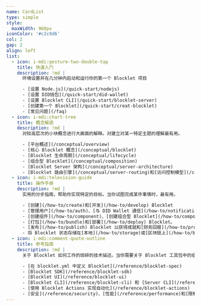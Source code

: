 ```yaml
---
name: CardList
type: simple
style:
  maxWidth: 960px
iconColor: '#c2c9d6'
col: 2
gap: 2
align: left
list:
  - icon: i-mdi:gesture-two-double-tap
    title: 快速入门
    description: !md |
      环境设置并在几分钟内启动和运行你的第一个 Blocklet 项目

      - [设置 Node.js](/quick-start/nodejs)
      - [设置 DID钱包](/quick-start/did-wallet)
      - [设置 Blocklet CLI](/quick-start/blocklet-server)
      - [创建第一个 Blocklet](/quick-start/creat-blocklet)
      - [常见问题](/faq)
  - icon: i-mdi:chart-tree
    title: 概念解惑
    description: !md |
      对较高层次的小块概念进行大画面的解释。对建立对某一特定主题的理解最有用。

      - [平台概述](/conceptual/overview)
      - [核心 Blocklet 概念](/conceptual/blocklet)
      - [Blocklet 生命周期](/conceptual/lifecycle)
      - [组合型 Blocklet](/conceptual/composition)
      - [Blocklet Server 架构](/conceptual/server-architecture)
      - [Blocklet 路由引擎](/conceptual/server-routing)和[访问控制模型](/conceptual/access-control)
  - icon: i-mdi:television-guide
    title: 操作手册
    description: !md |
      实用的分步指南，帮助你实现特定的目标。当你试图完成某件事情时，最有用。

      - [创建](/how-to/create)和[开发](/how-to/develop) Blocklet
      - [管理用户](/how-to/auth)、[与 DID Wallet 通信](/how-to/notification)
      - [创建组件](/how-to/component)、[创建组合型 Blocklet](/how-to/composit-blocklet)
      - [打包](/how-to/bundle)和[部署](/how-to/deploy) Blocklet。
      - [发布](/how-to/publish) Blocklet 以获得成就和[财务回报](/how-to/profit)
      - 将 Blocklet 状态存储在[本地](/how-to/storage)或[区块链上](/how-to/blockchain)
  - icon: i-mdi:comment-quote-outline
    title: 参考指南
    description: !md |
      关于 Blocklet 如何工作的琐碎的技术描述。当你需要关于 Blocklet 工具包中的组件的 API 的详细信息时，它最有用。

      - [在 blocklet.yml 中定义 Blocklet](/reference/blocklet-spec)
      - [Blocklet SDK](/reference/blocklet-sdk)
      - [Blocklet UI](/reference/blocklet-ui)
      - [Blocklet CLI](/reference/blocklet-cli) 和 [Server CLI](/reference/blocklet-server-cli)
      - [使用 Blocklet Actions 实现自动化](/reference/blocklet-actions)
      - [安全](/reference/security)、[性能](/reference/performance)和[限制](/reference/known-issues)
---
```

